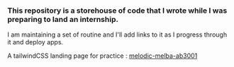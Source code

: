 ### This repository is a storehouse of code that I wrote while I was preparing to land an internship.
I am maintaining a set of routine and I'll add links to it as I progress through it and deploy apps.

A tailwindCSS landing page for practice : [melodic-melba-ab3001](https://snazzy-syrniki-86ea31.netlify.app/)
